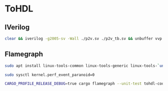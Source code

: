 # ToHDL

## IVerilog

```bash
clear && iverilog -g2005-sv -Wall ./p2v.sv ./p2v_tb.sv && unbuffer vvp a.out
```

## Flamegraph

```bash
sudo apt install linux-tools-common linux-tools-generic linux-tools-`uname -r`

sudo sysctl kernel.perf_event_paranoid=0

CARGO_PROFILE_RELEASE_DEBUG=true cargo flamegraph --unit-test tohdl-codegen -- verilog::module::test::odd_fib
```
